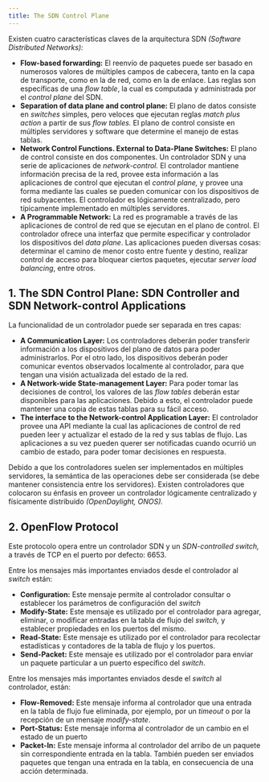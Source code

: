 ```yaml
---
title: The SDN Control Plane
---
```


Existen cuatro características claves de la arquitectura SDN *(Software Distributed Networks):*

- **Flow-based forwarding:** El reenvío de paquetes puede ser basado en numerosos valores de múltiples campos de cabecera, tanto en la capa de transporte, como en la de red, como en la de enlace. Las reglas son específicas de una *flow table*, la cual es computada y administrada por el *control plane* del SDN.
- **Separation of data plane and control plane:** El plano de datos consiste en *switches* simples, pero veloces que ejecutan reglas *match plus action* a partir de sus *flow tables.* El plano de control consiste en múltiples servidores y software que determine el manejo de estas tablas.
- **Network Control Functions. External to Data-Plane Switches:** El plano de control consiste en dos componentes. Un controlador SDN y una serie de aplicaciones de *network-control.* El controlador mantiene información precisa de la red, provee esta información a las aplicaciones de control que ejecutan el *control plane,* y provee una forma mediante las cuales se pueden comunicar con los dispositivos de red subyacentes. El controlador es lógicamente centralizado, pero típicamente implementado en múltiples servidores.
- **A Programmable Network:** La red es programable a través de las aplicaciones de control de red que se ejecutan en el plano de control. El controlador ofrece una interfaz que permite especificar y controlador los dispositivos del *data plane*. Las aplicaciones pueden diversas cosas: determinar el camino de menor costo entre fuente y destino, realizar control de acceso para bloquear ciertos paquetes, ejecutar *server load balancing*, entre otros.

## 1. The SDN Control Plane: SDN Controller and SDN Network-control Applications

La funcionalidad de un controlador puede ser separada en tres capas:

- **A Communication Layer:** Los controladores deberán poder transferir información a los dispositivos del plano de datos para poder administrarlos. Por el otro lado, los dispositivos deberán poder comunicar eventos observados localmente al controlador, para que tengan una visión actualizada del estado de la red.
- **A Network-wide State-management Layer:** Para poder tomar las decisiones de control, los valores de las *flow tables* deberán estar disponibles para las aplicaciones. Debido a esto, el controlador puede mantener una copia de estas tablas para su fácil acceso.
- **The interface to the Network-control Application Layer:** El controlador provee una API mediante la cual las aplicaciones de control de red pueden leer y actualizar el estado de la red y sus tablas de flujo. Las aplicaciones a su vez pueden querer ser notificadas cuando ocurrió un cambio de estado, para poder tomar decisiones en respuesta.

Debido a que los controladores suelen ser implementados en múltiples servidores, la semántica de las operaciones debe ser considerada (se debe mantener consistencia entre los servidores). Existen controladores que colocaron su énfasis en proveer un controlador lógicamente centralizado y físicamente distribuido *(OpenDaylight, ONOS).*

## 2. OpenFlow Protocol

Este protocolo opera entre un controlador SDN y un *SDN-controlled switch,* a través de TCP en el puerto por defecto: 6653.

Entre los mensajes más importantes enviados desde el controlador al *switch* están:

- **Configuration:** Este mensaje permite al controlador consultar o establecer los parámetros de configuración del *switch*
- **Modify-State:** Este mensaje es utilizado por el controlador para agregar, eliminar, o modificar entradas en la tabla de flujo del *switch,* y establecer propiedades en los puertos del mismo.
- **Read-State:** Este mensaje es utilizado por el controlador para recolectar estadísticas y contadores de la tabla de flujo y los puertos.
- **Send-Packet:** Este mensaje es utilizado por el controlador para enviar un paquete particular a un puerto específico del *switch*.

Entre los mensajes más importantes enviados desde el *switch* al controlador, están:

- **Flow-Removed:** Este mensaje informa al controlador que una entrada en la tabla de flujo fue eliminada, por ejemplo, por un *timeout* o por la recepción de un mensaje *modify-state*.
- **Port-Status:** Este mensaje informa al controlador de un cambio en el estado de un puerto
- **Packet-In:** Este mensaje informa al controlador del arribo de un paquete sin correspondiente entrada en la tabla. También pueden ser enviados paquetes que tengan una entrada en la tabla, en consecuencia de una acción determinada.
